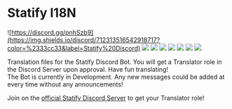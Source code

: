 # Statify I18N

![https://discord.gg/pnhSzb9](https://img.shields.io/discord/712313516542918717?color=%2333cc33&label=Statify%20Discord)
![](https://img.shields.io/github/contributors/StatifyBot/statify-i18n)
![](https://img.shields.io/github/issues-pr/StatifyBot/statify-i18n)
![](https://img.shields.io/github/issues-pr-closed/StatifyBot/statify-i18n)
![](https://img.shields.io/github/forks/StatifyBot/statify-i18n?label=Forks)
![](https://img.shields.io/github/commit-activity/m/StatifyBot/statify-i18n)
![](https://img.shields.io/github/stars/StatifyBot/statify-i18n?label=Stars)
![](https://img.shields.io/website?label=Website&url=https%3A%2F%2Fstatifybot.xyz)


Translation files for the Statify Discord Bot. You will get a Translator role in the Discord Server upon approval. Have fun translating!<br>
The Bot is currently in Development. Any new messages could be added at every time without any announcements!

Join on the [official Statify Discord Server](https://discord.gg/pnhSzb9) to get your Translator role!
